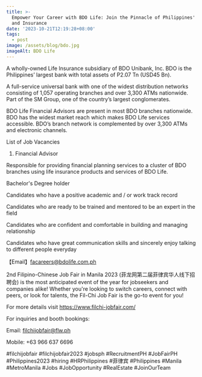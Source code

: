 ```yaml
---
title: >-
  Empower Your Career with BDO Life: Join the Pinnacle of Philippines' Banking
  and Insurance
date: '2023-10-21T12:19:28+08:00'
tags:
  - post
image: /assets/blog/bdo.jpg
imageAlt: BDO Life
---
```

A wholly-owned Life Insurance subsidiary of BDO Unibank, Inc. BDO is the Philippines’ largest bank with total assets of P2.07 Tn (USD45 Bn).



A full-service universal bank with one of the widest distribution networks consisting of 1,057 operating branches and over 3,300 ATMs nationwide. Part of the SM Group, one of the country’s largest conglomerates.



BDO Life Financial Advisors are present in most BDO branches nationwide. BDO has the widest market reach which makes BDO Life services accessible. BDO’s branch network is complemented by over 3,300 ATMs and electronic channels.



List of Job Vacancies



1. Financial Advisor



Responsible for providing financial planning services to a cluster of BDO branches using life insurance products and services of BDO Life.



Bachelor's Degree holder



Candidates who have a positive academic and / or work track record



Candidates who are ready to be trained and mentored to be an expert in the field



Candidates who are confident and comfortable in building and managing relationship



Candidates who have great communication skills and sincerely enjoy talking to different people everyday



【Email】facareers@bdolife.com.ph



2nd Filipino-Chinese Job Fair in Manila 2023 (菲龙网第二届菲律宾华人线下招聘会) is the most anticipated event of the year for jobseekers and companies alike! Whether you're looking to switch careers, connect with peers, or look for talents, the Fil-Chi Job Fair is the go-to event for you!

For more details visit https://www.filchi-jobfair.com/



For inquiries and booth bookings:

Email: filchijobfair@flw.ph

Mobile: +63 966 637 6696

\#filchijobfair #filchijobfair2023 #jobsph #RecruitmentPH #JobFairPH #Philippines2023 #hiring #HRPhilippines #菲律宾 #Philippines #Manila #MetroManila #Jobs #JobOpportunity #RealEstate #JoinOurTeam
